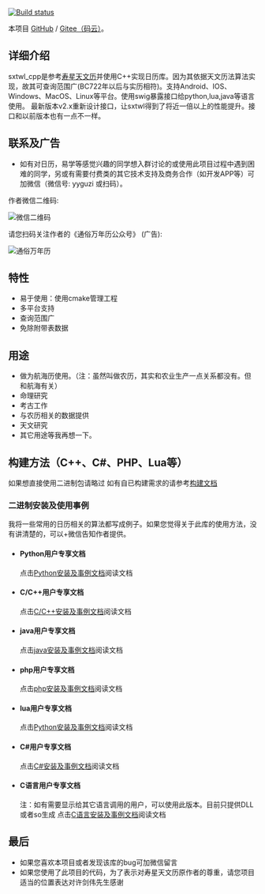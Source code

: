 
<!-- [![Build Status](https://travis-ci.org/yuangu/sxtwl_cpp.svg?branch=master)](https://travis-ci.org/yuangu/sxtwl_cpp) -->

[![Build status](https://ci.appveyor.com/api/projects/status/i78d0p0dggp9v475?svg=true)](https://ci.appveyor.com/project/yuangu/sxtwl-cpp)


本项目 [GitHub](https://github.com/yuangu/sxtwl_cpp) / [Gitee（码云）](https://gitee.com/yuangu/sxtwl)。

## 详细介绍

sxtwl_cpp是参考[寿星天文历](http://www.nongli.net/sxwnl/)并使用C++实现日历库。因为其依据天文历法算法实现，故其可查询范围广(BC722年以后与实历相符)。支持Android、IOS、Windows、MacOS、Linux等平台。使用swig暴露接口给python,lua,java等语言使用。
最新版本v2.x重新设计接口，让sxtwl得到了将近一倍以上的性能提升。接口和以前版本也有一点不一样。 



## 联系及广告

+ 如有对日历，易学等感觉兴趣的同学想入群讨论的或使用此项目过程中遇到困难的同学，另或有需要付费类的其它技术支持及商务合作（如开发APP等）可加微信（微信号: yyguzi 或扫码）。

作者微信二维码:

![微信二维码](https://gitee.com/yuangu/sxtwl/raw/master/doc/img/WechatIMG5.jpeg)  

请您扫码关注作者的《通俗万年历公众号》 (广告):

![通俗万年历](https://gitee.com/yuangu/sxtwl/raw/master/doc/img/qrcode.jpg)



## 特性

* 易于使用：使用cmake管理工程
* 多平台支持
* 查询范围广
* 免除附带表数据

## 用途

*  做为航海历使用。（注：虽然叫做农历，其实和农业生产一点关系都没有。但和航海有关）
*  命理研究
*  考古工作
*  与农历相关的数据提供 
*  天文研究
*  其它用途等我再想一下。


## 构建方法（C++、C#、PHP、Lua等）

如果想直接使用二进制包请略过
如有自已构建需求的请参考[构建文档](doc/如何构建.md)


### 二进制安装及使用事例
我将一些常用的日历相关的算法都写成例子。如果您觉得关于此库的使用方法，没有讲清楚的，可以+微信告知作者提供。

+ #### Python用户专享文档
    点击[Python安装及事例文档](python/README.md)阅读文档

+ #### C/C++用户专享文档
    点击[C/C++安装及事例文档](doc/如何构建.md)阅读文档

+ #### java用户专享文档
   点击[java安装及事例文档](doc/如何构建.md)阅读文档 

+ #### php用户专享文档
     点击[php安装及事例文档](doc/如何构建.md)阅读文档

+ #### lua用户专享文档
   点击[Python安装及事例文档](doc/如何构建.md)阅读文档

+ #### C#用户专享文档
    点击[C#安装及事例文档](doc/如何构建.md)阅读文档

+  #### C语言用户专享文档 
    注：如有需要显示给其它语言调用的用户，可以使用此版本。目前只提供DLL或者so生成
    点击[C语言安装及事例文档](doc/如何构建.md)阅读文档


## 最后
* 如果您喜欢本项目或者发现该库的bug可加微信留言
* 如果您使用了此项目的代码，为了表示对寿星天文历原作者的尊重，请您项目适当的位置表达对许剑伟先生感谢



